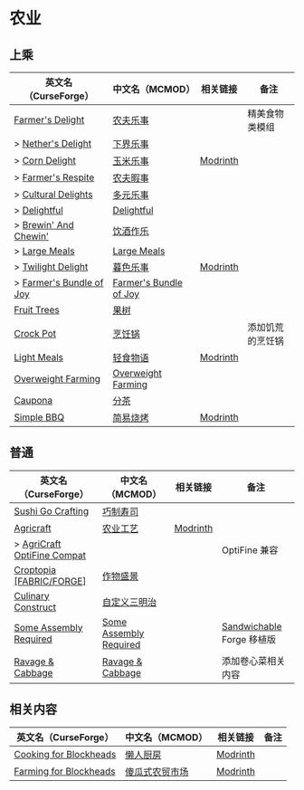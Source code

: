 # 农业

## 上乘

| 英文名（CurseForge）                                                                                    | 中文名（MCMOD）                                                | 相关链接                                             | 备注             |
| ------------------------------------------------------------------------------------------------------- | -------------------------------------------------------------- | ---------------------------------------------------- | ---------------- |
| [Farmer's Delight](https://www.curseforge.com/minecraft/mc-mods/farmers-delight)                        | [农夫乐事](https://www.mcmod.cn/class/2820.html)               |                                                      | 精美食物类模组   |
| > [Nether's Delight](https://www.curseforge.com/minecraft/mc-mods/nethers-delight)                      | [下界乐事](https://www.mcmod.cn/class/4563.html)               |                                                      |                  |
| > [Corn Delight](https://www.curseforge.com/minecraft/mc-mods/corn-delight)                             | [玉米乐事](https://www.mcmod.cn/class/5646.html)               | [Modrinth](https://modrinth.com/mod/corn-delight)    |                  |
| > [Farmer's Respite](https://www.curseforge.com/minecraft/mc-mods/farmers-respite)                      | [农夫暇事](https://www.mcmod.cn/class/6737.html)               |                                                      |                  |
| > [Cultural Delights](https://www.curseforge.com/minecraft/mc-mods/cultural-delights)                   | [多元乐事](https://www.mcmod.cn/class/5609.html)               |                                                      |                  |
| > [Delightful](https://www.curseforge.com/minecraft/mc-mods/delightful)                                 | [Delightful](https://www.mcmod.cn/class/6817.html)             |                                                      |                  |
| > [Brewin' And Chewin'](https://www.curseforge.com/minecraft/mc-mods/brewin-and-chewin)                 | [饮酒作乐](https://www.mcmod.cn/class/6829.html)               |                                                      |                  |
| > [Large Meals](https://www.curseforge.com/minecraft/mc-mods/large-meals-an-add-on-for-farmers-delight) | [Large Meals](https://www.mcmod.cn/class/7041.html)            |                                                      |                  |
| > [Twilight Delight](https://www.curseforge.com/minecraft/mc-mods/twilight-delight)                     | [暮色乐事](https://www.mcmod.cn/class/6546.html)               | [Modrinth](https://modrinth.com/mod/twilightdelight) |                  |
| > [Farmer's Bundle of Joy](https://www.curseforge.com/minecraft/mc-mods/farmers-bundle-of-joy)          | [Farmer's Bundle of Joy](https://www.mcmod.cn/class/8259.html) |                                                      |                  |
| [Fruit Trees](https://www.curseforge.com/minecraft/mc-mods/fruit-trees)                                 | [果树](https://www.mcmod.cn/class/2416.html)                   |                                                      |                  |
| [Crock Pot](https://www.curseforge.com/minecraft/mc-mods/crock-pot)                                     | [烹饪锅](https://www.mcmod.cn/class/3017.html)                 |                                                      | 添加饥荒的烹饪锅 |
| [Light Meals](https://www.curseforge.com/minecraft/mc-mods/light-meals)                                 | [轻食物语](https://www.mcmod.cn/class/7065.html)               | [Modrinth](https://modrinth.com/mod/light-meals)     |                  |
| [Overweight Farming](https://www.curseforge.com/minecraft/mc-mods/overweight-farming)                   | [Overweight Farming](https://www.mcmod.cn/class/5866.html)     |                                                      |                  |
| [Caupona](https://www.curseforge.com/minecraft/mc-mods/caupona)                                         | [分茶](https://www.mcmod.cn/class/7154.html)                   |                                                      |                  |
| [Simple BBQ](https://www.curseforge.com/minecraft/mc-mods/simple-bbq)                                   | [简易烧烤](https://www.mcmod.cn/class/7191.html)               | [Modrinth](https://modrinth.com/mod/simple-bbq)      |                  |

## 普通

| 英文名（CurseForge）                                                                                  | 中文名（MCMOD）                                                | 相关链接                                       | 备注                                                                                   |
| ----------------------------------------------------------------------------------------------------- | -------------------------------------------------------------- | ---------------------------------------------- | -------------------------------------------------------------------------------------- |
| [Sushi Go Crafting](https://www.curseforge.com/minecraft/mc-mods/sushigocrafting)                     | [巧制寿司](https://www.mcmod.cn/class/4014.html)               |                                                |                                                                                        |
| [Agricraft](https://www.curseforge.com/minecraft/mc-mods/agricraft)                                   | [农业工艺](https://www.mcmod.cn/class/514.html)                | [Modrinth](https://modrinth.com/mod/agricraft) |                                                                                        |
| > [AgriCraft OptiFine Compat](https://www.curseforge.com/minecraft/mc-mods/agricraft-optifine-compat) |                                                                |                                                | OptiFine 兼容                                                                          |
| [Croptopia [FABRIC/FORGE]](https://www.curseforge.com/minecraft/mc-mods/croptopia-fabric)             | [作物盛景](https://www.mcmod.cn/class/4225.html)               |                                                |                                                                                        |
| [Culinary Construct](https://www.curseforge.com/minecraft/mc-mods/culinary-construct)                 | [自定义三明治](https://www.mcmod.cn/class/1329.html)           |                                                |                                                                                        |
| [Some Assembly Required](https://www.curseforge.com/minecraft/mc-mods/some-assembly-required)         | [Some Assembly Required](https://www.mcmod.cn/class/5801.html) |                                                | [Sandwichable](https://www.curseforge.com/minecraft/mc-mods/sandwichable) Forge 移植版 |
| [Ravage & Cabbage](https://www.curseforge.com/minecraft/mc-mods/ravage-and-cabbage)                   | [Ravage & Cabbage](https://www.mcmod.cn/class/4118.html)       |                                                | 添加卷心菜相关内容                                                                     |

## 相关内容

| 英文名（CurseForge）                                                                          | 中文名（MCMOD）                                        | 相关链接                                                    | 备注 |
| --------------------------------------------------------------------------------------------- | ------------------------------------------------------ | ----------------------------------------------------------- | ---- |
| [Cooking for Blockheads](https://minecraft.curseforge.com/projects/cooking-for-blockheads)    | [懒人厨房](https://www.mcmod.cn/class/468.html)        | [Modrinth](https://modrinth.com/mod/cooking-for-blockheads) |      |
| [Farming for Blockheads](https://www.curseforge.com/minecraft/mc-mods/farming-for-blockheads) | [傻瓜式农贸市场](https://www.mcmod.cn/class/2057.html) | [Modrinth](https://modrinth.com/mod/farming-for-blockheads) |      |
